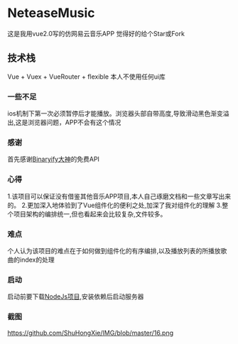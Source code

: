 # NeteaseMusic
这是我用vue2.0写的仿网易云音乐APP 觉得好的给个Star或Fork
## 技术栈
Vue + Vuex + VueRouter + flexible 
本人不使用任何ui库

### 一些不足
ios机制下第一次必须暂停后才能播放。浏览器头部自带高度,导致滑动黑色渐变溢出,这是浏览器问题，APP不会有这个情况
 
### 感谢
首先感谢[Binaryify大神](https://github.com/Binaryify/NeteaseCloudMusicApi)的免费API

### 心得
1.该项目可以保证没有借鉴其他音乐APP项目,本人自己琢磨文档和一些文章写出来的。
2.更加深入地体验到了Vue组件化的便利之处,加深了我对组件化的理解
3.整个项目架构的编排统一,但也看起来会比较复杂,文件较多。

### 难点
个人认为该项目的难点在于如何做到组件化的有序编排,以及播放列表的所播放歌曲的index的处理
 
### 启动
启动前要下载[NodeJs项目](https://github.com/Binaryify/NeteaseCloudMusicApi),安装依赖后启动服务器

### 截图
https://github.com/ShuHongXie/IMG/blob/master/16.png 

 
